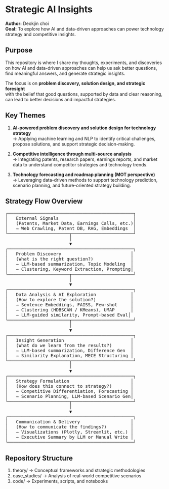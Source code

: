 # Strategic AI Insights

**Author:** Deokjin choi  
**Goal:** To explore how AI and data-driven approaches can power technology strategy and competitive insights.

## Purpose

This repository is where I share my thoughts, experiments, and discoveries  
on how AI and data-driven approaches can help us ask better questions,  
find meaningful answers, and generate strategic insights.

The focus is on **problem discovery, solution design, and strategic foresight**  
with the belief that good questions, supported by data and clear reasoning,  
can lead to better decisions and impactful strategies.

## Key Themes

1. **AI-powered problem discovery and solution design for technology strategy**  
   → Applying machine learning and NLP to identify critical challenges, propose solutions, and support strategic decision-making.

2. **Competitive intelligence through multi-source analysis**  
   → Integrating patents, research papers, earnings reports, and market data to understand competitor strategies and technology trends.

3. **Technology forecasting and roadmap planning (MOT perspective)**  
   → Leveraging data-driven methods to support technology prediction, scenario planning, and future-oriented strategy building.

## Strategy Flow Overview
<pre>
┌───────────────────────────────────────────────┐
│   External Signals                            │
│   (Patents, Market Data, Earnings Calls, etc.)│
│   → Web Crawling, Patent DB, RAG, Embeddings  │
└───────────────────────┬───────────────────────┘
                        │
                        ▼
┌───────────────────────────────────────────────┐
│   Problem Discovery                          │
│   (What is the right question?)              │
│   → LLM-based summarization, Topic Modeling  │
│   → Clustering, Keyword Extraction, Prompting│
└───────────────────────┬───────────────────────┘
                        │
                        ▼
┌───────────────────────────────────────────────┐
│   Data Analysis & AI Exploration             │
│   (How to explore the solution?)             │
│   → Sentence Embeddings, FAISS, Few-shot     │
│   → Clustering (HDBSCAN / KMeans), UMAP      │
│   → LLM-guided similarity, Prompt-based Eval│
└───────────────────────┬───────────────────────┘
                        │
                        ▼
┌───────────────────────────────────────────────┐
│   Insight Generation                         │
│   (What do we learn from the results?)       │
│   → LLM-based summarization, Difference Gen  │
│   → Similarity Explanation, MECE Structuring │
└───────────────────────┬───────────────────────┘
                        │
                        ▼
┌───────────────────────────────────────────────┐
│   Strategy Formulation                       │
│   (How does this connect to strategy?)       │
│   → Competitive Differentiation, Forecasting │
│   → Scenario Planning, LLM-based Scenario Gen│
└───────────────────────┬───────────────────────┘
                        │
                        ▼
┌───────────────────────────────────────────────┐
│   Communication & Delivery                   │
│   (How to communicate the findings?)         │
│   → Visualizations (Plotly, Streamlit, etc.) │
│   → Executive Summary by LLM or Manual Write │
└───────────────────────────────────────────────┘
</pre>

## Repository Structure

1. theory/ → Conceptual frameworks and strategic methodologies
2. case_studies/ → Analysis of real-world competitive scenarios
3. code/ → Experiments, scripts, and notebooks

